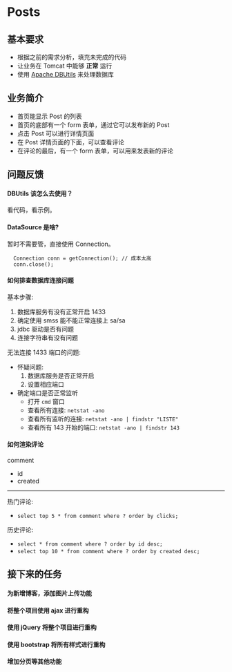 # Posts

## 基本要求

- 根据之前的需求分析，填充未完成的代码
- 让业务在 Tomcat 中能够 **正常** 运行
- 使用 [Apache DBUtils](https://mvnrepository.com/search?q=dbutils) 来处理数据库

## 业务简介

- 首页能显示 Post 的列表
- 首页的底部有一个 form 表单，通过它可以发布新的 Post
- 点击 Post 可以进行详情页面
- 在 Post 详情页面的下面，可以查看评论
- 在评论的最后，有一个 form 表单，可以用来发表新的评论

## 问题反馈
#### DBUtils 该怎么去使用？

看代码，看示例。

#### DataSource 是啥?

暂时不需要管，直接使用 Connection。

```
  Connection conn = getConnection(); // 成本太高
  conn.close();
```

#### 如何排查数据库连接问题

基本步骤:
1. 数据库服务有没有正常开启  1433
2. 确定使用 smss 能不能正常连接上 sa/sa
3. jdbc 驱动是否有问题
4. 连接字符串有没有问题

无法连接 1433 端口的问题:
- 怀疑问题:
  1. 数据库服务是否正常开启
  2. 设置相应端口
- 确定端口是否正常监听
  + 打开 `cmd` 窗口
  + 查看所有连接: `netstat -ano`
  + 查看所有监听的连接: `netstat -ano | findstr "LISTE"`
  + 查看所有 143 开始的端口: `netstat -ano | findstr 143`
  
#### 如何渲染评论

comment
- id
- created 

-------------

热门评论:
- `select top 5 * from comment where ? order by clicks;`

历史评论:
- `select * from comment where ? order by id desc;`
- `select top 10 * from comment where ? order by created desc;`

## 接下来的任务

#### 为新增博客，添加图片上传功能
#### 将整个项目使用 ajax 进行重构
#### 使用 jQuery 将整个项目进行重构
#### 使用 bootstrap 将所有样式进行重构
#### 增加分页等其他功能
